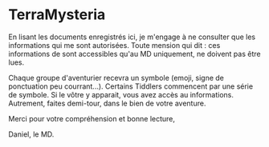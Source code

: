 # TerraMysteria

  En lisant les documents enregistrés ici, je m'engage à ne consulter que les informations qui me sont autorisées. Toute mension qui dit : ces informations de sont accessibles qu'au MD uniquement, ne doivent pas être lues.
  
  Chaque groupe d'aventurier recevra un symbole (emoji, signe de ponctuation peu courrant...). Certains Tiddlers commencent par une série de symbole. Si le vôtre y apparait, vous avez accès au informations. Autrement, faites demi-tour, dans le bien de votre aventure.
  
  Merci pour votre compréhension et bonne lecture,
  
  Daniel, le MD.
